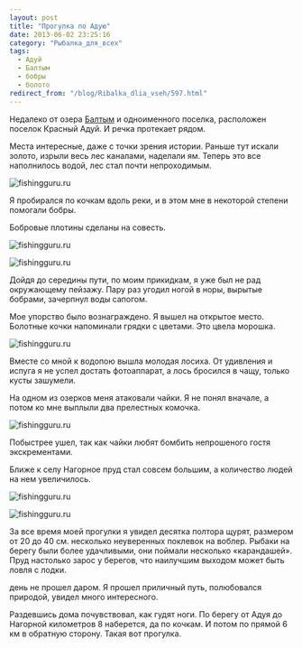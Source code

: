 ```yaml
---
layout: post
title: "Прогулка по Адую"
date: 2013-06-02 23:25:16
category: "Рыбалка_для_всех"
tags:
  - Адуй
  - Балтым
  - бобры
  - болото
redirect_from: "/blog/Ribalka_dlia_vseh/597.html"
---
```

Недалеко от озера [Балтым][1] и одноименного поселка, расположен поселок
Красный Адуй. И речка протекает рядом.

Места интересные, даже с точки зрения истории. Раньше тут искали золото,
изрыли весь лес каналами, наделали ям. Теперь это все наполнилось водой,
лес стал почти непроходимым.

![fishingguru.ru](http://fishingguru.ru/uploads/images/00/00/01/2013/06/02/61d0f2.jpg)

Я пробирался по кочкам вдоль реки, и в этом мне в некоторой степени
помогали бобры.

Бобровые плотины сделаны на совесть.

![fishingguru.ru](http://fishingguru.ru/uploads/images/00/00/01/2013/06/02/987a99.jpg)

![fishingguru.ru](http://fishingguru.ru/uploads/images/00/00/01/2013/06/02/41b546.jpg)

Дойдя до середины пути, по моим прикидкам, я уже был не рад окружающему
пейзажу. Пару раз угодил ногой в норы, вырытые бобрами, зачерпнул воды
сапогом.

Мое упорство было вознаграждено. Я вышел на открытое место. Болотные
кочки напоминали грядки с цветами. Это цвела морошка.

![fishingguru.ru](http://fishingguru.ru/uploads/images/00/00/01/2013/06/02/579af5.jpg)

Вместе со мной к водопою вышла молодая лосиха. От удивления и испуга я
не успел достать фотоаппарат, а лось бросился в чащу, только кусты
зашумели.

На одном из озерков меня атаковали чайки. Я не понял вначале, а потом ко
мне выплыли два прелестных комочка.

![fishingguru.ru](http://fishingguru.ru/uploads/images/00/00/01/2013/06/02/7e4f89.jpg)

Побыстрее ушел, так как чайки любят бомбить непрошеного гостя
экскрементами.

Ближе к селу Нагорное пруд стал совсем большим, а количество людей на
нем увеличилось.

![fishingguru.ru](http://fishingguru.ru/uploads/images/00/00/01/2013/06/02/482d67.jpg)

![fishingguru.ru](http://fishingguru.ru/uploads/images/00/00/01/2013/06/02/f94e24.jpg)

За все время моей прогулки я увидел десятка полтора щурят, размером от
20 до 40 см. несколько неуверенных поклевок на воблер. Рыбаки на берегу
были более удачливыми, они поймали несколько «карандашей». Пруд
настолько зарос у берегов, что наилучшим выходом может быть ловля с
лодки.

день не прошел даром. Я прошел приличный путь, полюбовался природой,
увидел много интересного.

Раздевшись дома почувствовал, как гудят ноги. По берегу от Адуя до
Нагорной километров 8 наберется, да по кочкам. И потом по прямой 6 км в
обратную сторону. Такая вот прогулка.

[1]: /blog/Ribalka_dlia_vseh/147.html
